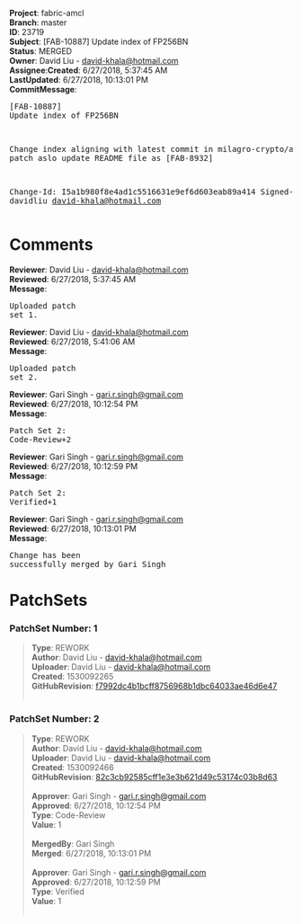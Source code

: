 <strong>Project</strong>: fabric-amcl</br><strong>Branch</strong>: master<br><strong>ID</strong>: 23719<br><strong>Subject</strong>: [FAB-10887] Update index of FP256BN<br><strong>Status</strong>: MERGED<br><strong>Owner</strong>: David Liu - david-khala@hotmail.com<br><strong>Assignee</strong>:<strong>Created</strong>: 6/27/2018, 5:37:45 AM<br><strong>LastUpdated</strong>: 6/27/2018, 10:13:01 PM<br><strong>CommitMessage</strong>:<br><pre>[FAB-10887] Update index of FP256BN

Change index aligning with latest commit in milagro-crypto/amcl
This patch aslo update README file as [FAB-8932]

Change-Id: I5a1b980f8e4ad1c5516631e9ef6d603eab89a414
Signed-off-by: davidliu <david-khala@hotmail.com>
</pre><h1>Comments</h1><strong>Reviewer</strong>: David Liu - david-khala@hotmail.com<br><strong>Reviewed</strong>: 6/27/2018, 5:37:45 AM<br><strong>Message</strong>: <pre>Uploaded patch set 1.</pre><strong>Reviewer</strong>: David Liu - david-khala@hotmail.com<br><strong>Reviewed</strong>: 6/27/2018, 5:41:06 AM<br><strong>Message</strong>: <pre>Uploaded patch set 2.</pre><strong>Reviewer</strong>: Gari Singh - gari.r.singh@gmail.com<br><strong>Reviewed</strong>: 6/27/2018, 10:12:54 PM<br><strong>Message</strong>: <pre>Patch Set 2: Code-Review+2</pre><strong>Reviewer</strong>: Gari Singh - gari.r.singh@gmail.com<br><strong>Reviewed</strong>: 6/27/2018, 10:12:59 PM<br><strong>Message</strong>: <pre>Patch Set 2: Verified+1</pre><strong>Reviewer</strong>: Gari Singh - gari.r.singh@gmail.com<br><strong>Reviewed</strong>: 6/27/2018, 10:13:01 PM<br><strong>Message</strong>: <pre>Change has been successfully merged by Gari Singh</pre><h1>PatchSets</h1><h3>PatchSet Number: 1</h3><blockquote><strong>Type</strong>: REWORK<br><strong>Author</strong>: David Liu - david-khala@hotmail.com<br><strong>Uploader</strong>: David Liu - david-khala@hotmail.com<br><strong>Created</strong>: 1530092265<br><strong>GitHubRevision</strong>: [f7992dc4b1bcff8756968b1dbc64033ae46d6e47](https://github.com/hyperledger/fabric-amcl/commit/f7992dc4b1bcff8756968b1dbc64033ae46d6e47)<br><br></blockquote><h3>PatchSet Number: 2</h3><blockquote><strong>Type</strong>: REWORK<br><strong>Author</strong>: David Liu - david-khala@hotmail.com<br><strong>Uploader</strong>: David Liu - david-khala@hotmail.com<br><strong>Created</strong>: 1530092466<br><strong>GitHubRevision</strong>: [82c3cb92585cff1e3e3b621d49c53174c03b8d63](https://github.com/hyperledger/fabric-amcl/commit/82c3cb92585cff1e3e3b621d49c53174c03b8d63)<br><br><strong>Approver</strong>: Gari Singh - gari.r.singh@gmail.com<br><strong>Approved</strong>: 6/27/2018, 10:12:54 PM<br><strong>Type</strong>: Code-Review<br><strong>Value</strong>: 1<br><br><strong>MergedBy</strong>: Gari Singh<br><strong>Merged</strong>: 6/27/2018, 10:13:01 PM<br><br><strong>Approver</strong>: Gari Singh - gari.r.singh@gmail.com<br><strong>Approved</strong>: 6/27/2018, 10:12:59 PM<br><strong>Type</strong>: Verified<br><strong>Value</strong>: 1<br><br></blockquote>